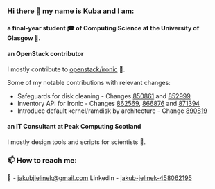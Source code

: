 ### Hi there 👋 my name is Kuba and I am:

#### a final-year student 🎓 of Computing Science at the University of Glasgow 🏴󠁧󠁢󠁳󠁣󠁴󠁿.

#### an OpenStack contributor
I mostly contribute to [openstack/ironic](https://opendev.org/openstack/ironic) 🐻.

Some of my notable contributions with relevant changes:
- Safeguards for disk cleaning - Changes [850861](https://review.opendev.org/c/openstack/ironic-python-agent/+/850861) and [852999](https://review.opendev.org/c/openstack/ironic-python-agent/+/852999)
- Inventory API for Ironic - Changes [862569](https://review.opendev.org/c/openstack/ironic/+/862569), [866876](https://review.opendev.org/c/openstack/ironic/+/866876) and [871394](https://review.opendev.org/c/openstack/ironic/+/871394)
- Introduce default kernel/ramdisk by architecture - Change [890819](https://review.opendev.org/c/openstack/ironic/+/890819)

#### an IT Consultant at Peak Computing Scotland
I mostly design tools and scripts for scientists 🧪.

### 📫 How to reach me:
📨 - [jakubjjelinek@gmail.com](mailto:jakubjjelinek@gmail.com)
LinkedIn - [jakub-jelinek-458062195](https://www.linkedin.com/in/jakub-jelinek-458062195/)
